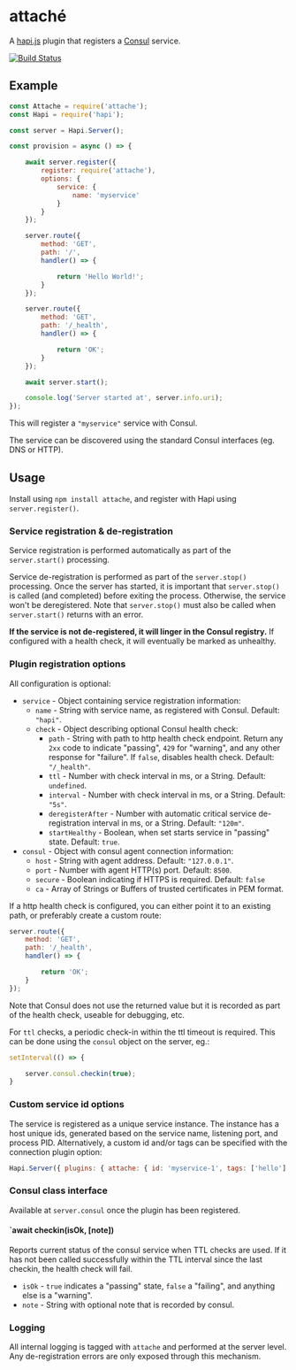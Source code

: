 # attaché

A [hapi.js](http://hapijs.com/) plugin that registers a [Consul](http://consul.io/) service.

[![Build Status](https://travis-ci.org/kanongil/attache.svg?branch=master)](https://travis-ci.org/kanongil/attache)

## Example

```js
const Attache = require('attache');
const Hapi = require('hapi');

const server = Hapi.Server();

const provision = async () => {

    await server.register({
        register: require('attache'),
        options: {
            service: {
                name: 'myservice'
            }
        }
    });

    server.route({
        method: 'GET',
        path: '/',
        handler() => {

            return 'Hello World!';
        }
    });

    server.route({
        method: 'GET',
        path: '/_health',
        handler() => {

            return 'OK';
        }
    });

    await server.start();

    console.log('Server started at', server.info.uri);
});
```

This will register a `"myservice"` service with Consul.

The service can be discovered using the standard Consul interfaces (eg. DNS or HTTP).

## Usage

Install using `npm install attache`, and register with Hapi using `server.register()`.

### Service registration & de-registration

Service registration is performed automatically as part of the `server.start()` processing.

Service de-registration is performed as part of the `server.stop()` processing. Once the server has started,
it is important that `server.stop()` is called (and completed) before exiting the process.
Otherwise, the service won't be deregistered. Note that `server.stop()` must also be called when `server.start()`
returns with an error.

**If the service is not de-registered, it will linger in the Consul registry.** If configured with a health
check, it will eventually be marked as unhealthy.

### Plugin registration options

All configuration is optional:

 * `service` - Object containing service registration information:
   * `name` - String with service name, as registered with Consul. Default: `"hapi"`.
   * `check` - Object describing optional Consul health check:
     * `path` - String with path to http health check endpoint. Return any `2xx` code to indicate "passing",
                `429` for "warning", and any other response for "failure". If `false`, disables health check.
                Default: `"/_health"`.
     * `ttl` - Number with check interval in ms, or a String. Default: `undefined`.
     * `interval` - Number with check interval in ms, or a String. Default: `"5s"`.
     * `deregisterAfter` - Number with automatic critical service de-registration interval in ms,
     or a String. Default: `"120m"`.
     * `startHealthy` - Boolean, when set starts service in "passing" state. Default: `true`.
 * `consul` - Object with consul agent connection information:
   * `host` - String with agent address. Default: `"127.0.0.1"`.
   * `port` - Number with agent HTTP(s) port. Default: `8500`.
   * `secure` - Boolean indicating if HTTPS is required. Default: `false`
   * `ca` - Array of Strings or Buffers of trusted certificates in PEM format.

If a http health check is configured, you can either point it to an existing path, or preferably create a
custom route:

```js
server.route({
    method: 'GET',
    path: '/_health',
    handler() => {

        return 'OK';
    }
});
```

Note that Consul does not use the returned value but it is recorded as part of the health check, useable
for debugging, etc.

For `ttl` checks, a periodic check-in within the ttl timeout is required. This can be done using the `consul`
object on the server, eg.:

```js
setInterval(() => {

    server.consul.checkin(true);
}
```

### Custom service id options

The service is registered as a unique service instance.
The instance has a host unique ids, generated based on the service name, listening port, and process PID.
Alternatively, a custom id and/or tags can be specified with the connection plugin option:

```js
Hapi.Server({ plugins: { attache: { id: 'myservice-1', tags: ['hello'] } } });
```

### Consul class interface

Available at `server.consul` once the plugin has been registered.

#### `await checkin(isOk, [note])

Reports current status of the consul service when TTL checks are used. If it has not been called
successfully within the TTL interval since the last checkin, the health check will fail.

 * `isOk` - `true` indicates a "passing" state, `false` a "failing", and anything else is a "warning".
 * `note` - String with optional note that is recorded by consul.

### Logging

All internal logging is tagged with `attache` and performed at the server level.
Any de-registration errors are only exposed through this mechanism.

